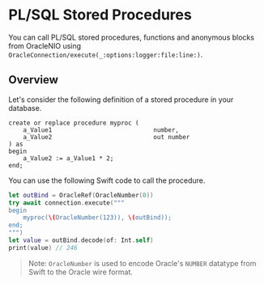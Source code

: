 # PL/SQL Stored Procedures

You can call PL/SQL stored procedures, functions and anonymous blocks from OracleNIO using ``OracleConnection/execute(_:options:logger:file:line:)``.

## Overview

Let's consider the following definition of a stored procedure in your database.

```
create or replace procedure myproc (
    a_Value1                            number,
    a_Value2                            out number
) as
begin
    a_Value2 := a_Value1 * 2;
end;
```

You can use the following Swift code to call the procedure.

```swift
let outBind = OracleRef(OracleNumber(0))
try await connection.execute("""
begin 
    myproc(\(OracleNumber(123)), \(outBind));
end;
""")
let value = outBind.decode(of: Int.self)
print(value) // 246
```

> Note: ``OracleNumber`` is used to encode Oracle's `NUMBER` datatype 
from Swift to the Oracle wire format. 
